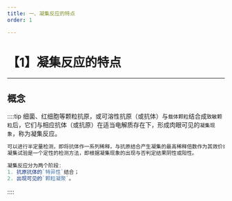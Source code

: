 ```yaml
---
title: 一、凝集反应的特点
order: 1

---
```


# 【1】凝集反应的特点

<kaodian :text="'免疫学检验记忆卡'" />

<!-- ###### 第五章 凝集反应

> 临床免疫学检验 -->

<beitiM/>

---

## 概念

<son :text="'免疫学检验记忆卡'" text51="概念" :textOption="[['熟练掌握','基础知识'],['熟练掌握','基础知识'],['熟练掌握','基础知识']]" />

::::tip
细菌、红细胞等颗粒抗原，或可溶性抗原（或抗体）与`载体颗粒`结合成`致敏颗粒`后，它们与相应抗体（或抗原）在适当电解质存在下，形成肉眼可见的`凝集现象`，称为凝集反应。

```js
可以进行半定量检测，即将抗体作一系列稀释，与抗原结合产生凝集的最高稀释倍数作为其效价或滴度。
凝集试验是一个定性的检测方法，即根据凝集现象的出现与否判定结果阴性或阳性。

凝集反应分为两个阶段:
1. 抗原抗体的`特异性`结合；
2. 出现可见的`颗粒凝聚`。
```

::::
